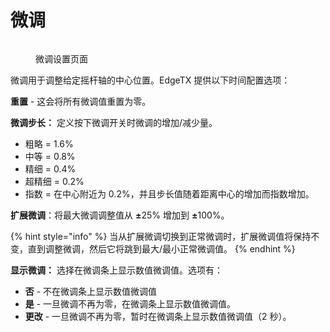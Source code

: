 # 微调

<figure><img src="/.gitbook/assets/trims.png" alt=""><figcaption><p>微调设置页面</p></figcaption></figure>

微调用于调整给定摇杆轴的中心位置。EdgeTX 提供以下时间配置选项：

**重置** - 这会将所有微调值重置为零。

**微调步长：** 定义按下微调开关时微调的增加/减少量。

* 粗略 = 1.6%
* 中等 = 0.8%
* 精细 = 0.4%
* 超精细 = 0.2%
* 指数 = 在中心附近为 0.2%，并且步长值随着距离中心的增加而指数增加。

**扩展微调**：将最大微调调整值从 **±**&#x32;5% 增加到 **±**&#x31;00%。

{% hint style="info" %}
当从扩展微调切换到正常微调时，扩展微调值将保持不变，直到调整微调，然后它将跳到最大/最小正常微调值。
{% endhint %}

**显示微调：** 选择在微调条上显示数值微调值。选项有：

* **否** - 不在微调条上显示数值微调值
* **是** - 一旦微调不再为零，在微调条上显示数值微调值。
* **更改** - 一旦微调不再为零，暂时在微调条上显示数值微调值（2 秒）。